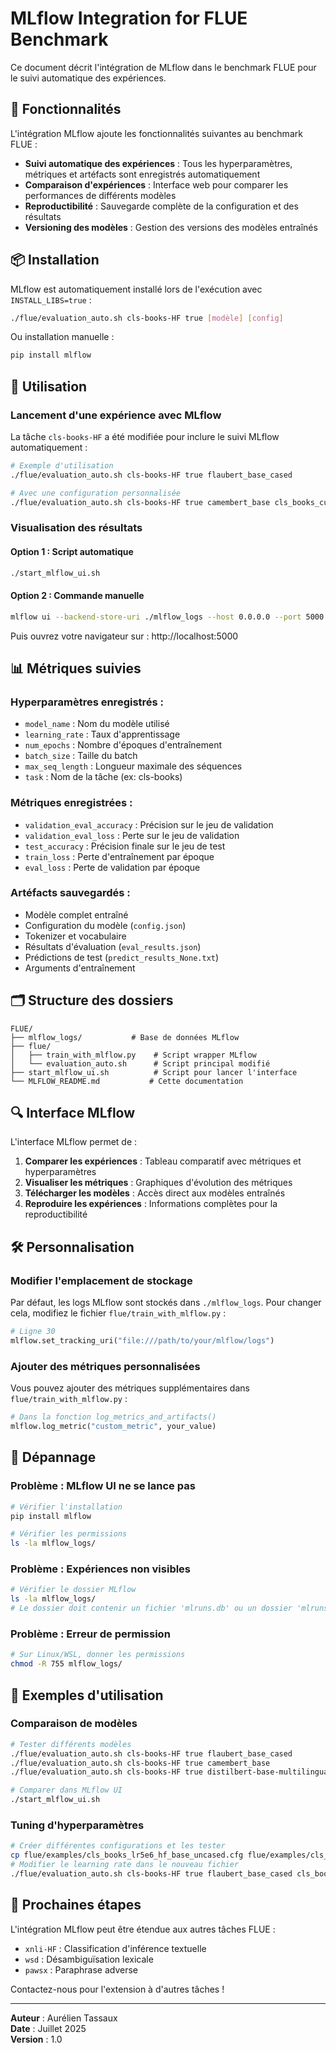 # MLflow Integration for FLUE Benchmark

Ce document décrit l'intégration de MLflow dans le benchmark FLUE pour le suivi automatique des expériences.

## 🚀 Fonctionnalités

L'intégration MLflow ajoute les fonctionnalités suivantes au benchmark FLUE :

- **Suivi automatique des expériences** : Tous les hyperparamètres, métriques et artéfacts sont enregistrés automatiquement
- **Comparaison d'expériences** : Interface web pour comparer les performances de différents modèles
- **Reproductibilité** : Sauvegarde complète de la configuration et des résultats
- **Versioning des modèles** : Gestion des versions des modèles entraînés

## 📦 Installation

MLflow est automatiquement installé lors de l'exécution avec `INSTALL_LIBS=true` :

```bash
./flue/evaluation_auto.sh cls-books-HF true [modèle] [config]
```

Ou installation manuelle :
```bash
pip install mlflow
```

## 🎯 Utilisation

### Lancement d'une expérience avec MLflow

La tâche `cls-books-HF` a été modifiée pour inclure le suivi MLflow automatiquement :

```bash
# Exemple d'utilisation
./flue/evaluation_auto.sh cls-books-HF true flaubert_base_cased

# Avec une configuration personnalisée
./flue/evaluation_auto.sh cls-books-HF true camembert_base cls_books_custom.cfg
```

### Visualisation des résultats

#### Option 1 : Script automatique
```bash
./start_mlflow_ui.sh
```

#### Option 2 : Commande manuelle
```bash
mlflow ui --backend-store-uri ./mlflow_logs --host 0.0.0.0 --port 5000
```

Puis ouvrez votre navigateur sur : http://localhost:5000

## 📊 Métriques suivies

### Hyperparamètres enregistrés :
- `model_name` : Nom du modèle utilisé
- `learning_rate` : Taux d'apprentissage
- `num_epochs` : Nombre d'époques d'entraînement
- `batch_size` : Taille du batch
- `max_seq_length` : Longueur maximale des séquences
- `task` : Nom de la tâche (ex: cls-books)

### Métriques enregistrées :
- `validation_eval_accuracy` : Précision sur le jeu de validation
- `validation_eval_loss` : Perte sur le jeu de validation
- `test_accuracy` : Précision finale sur le jeu de test
- `train_loss` : Perte d'entraînement par époque
- `eval_loss` : Perte de validation par époque

### Artéfacts sauvegardés :
- Modèle complet entraîné
- Configuration du modèle (`config.json`)
- Tokenizer et vocabulaire
- Résultats d'évaluation (`eval_results.json`)
- Prédictions de test (`predict_results_None.txt`)
- Arguments d'entraînement

## 🗂️ Structure des dossiers

```
FLUE/
├── mlflow_logs/           # Base de données MLflow
├── flue/
│   ├── train_with_mlflow.py    # Script wrapper MLflow
│   └── evaluation_auto.sh      # Script principal modifié
├── start_mlflow_ui.sh          # Script pour lancer l'interface
└── MLFLOW_README.md           # Cette documentation
```

## 🔍 Interface MLflow

L'interface MLflow permet de :

1. **Comparer les expériences** : Tableau comparatif avec métriques et hyperparamètres
2. **Visualiser les métriques** : Graphiques d'évolution des métriques
3. **Télécharger les modèles** : Accès direct aux modèles entraînés
4. **Reproduire les expériences** : Informations complètes pour la reproductibilité

## 🛠️ Personnalisation

### Modifier l'emplacement de stockage

Par défaut, les logs MLflow sont stockés dans `./mlflow_logs`. Pour changer cela, modifiez le fichier `flue/train_with_mlflow.py` :

```python
# Ligne 30
mlflow.set_tracking_uri("file:///path/to/your/mlflow/logs")
```

### Ajouter des métriques personnalisées

Vous pouvez ajouter des métriques supplémentaires dans `flue/train_with_mlflow.py` :

```python
# Dans la fonction log_metrics_and_artifacts()
mlflow.log_metric("custom_metric", your_value)
```

## 🐛 Dépannage

### Problème : MLflow UI ne se lance pas
```bash
# Vérifier l'installation
pip install mlflow

# Vérifier les permissions
ls -la mlflow_logs/
```

### Problème : Expériences non visibles
```bash
# Vérifier le dossier MLflow
ls -la mlflow_logs/
# Le dossier doit contenir un fichier 'mlruns.db' ou un dossier 'mlruns/'
```

### Problème : Erreur de permission
```bash
# Sur Linux/WSL, donner les permissions
chmod -R 755 mlflow_logs/
```

## 📝 Exemples d'utilisation

### Comparaison de modèles
```bash
# Tester différents modèles
./flue/evaluation_auto.sh cls-books-HF true flaubert_base_cased
./flue/evaluation_auto.sh cls-books-HF true camembert_base
./flue/evaluation_auto.sh cls-books-HF true distilbert-base-multilingual-cased

# Comparer dans MLflow UI
./start_mlflow_ui.sh
```

### Tuning d'hyperparamètres
```bash
# Créer différentes configurations et les tester
cp flue/examples/cls_books_lr5e6_hf_base_uncased.cfg flue/examples/cls_books_lr1e5.cfg
# Modifier le learning rate dans le nouveau fichier
./flue/evaluation_auto.sh cls-books-HF true flaubert_base_cased cls_books_lr1e5.cfg
```

## 🚀 Prochaines étapes

L'intégration MLflow peut être étendue aux autres tâches FLUE :
- `xnli-HF` : Classification d'inférence textuelle
- `wsd` : Désambiguïsation lexicale
- `pawsx` : Paraphrase adverse

Contactez-nous pour l'extension à d'autres tâches !

---
**Auteur** : Aurélien Tassaux  
**Date** : Juillet 2025  
**Version** : 1.0
